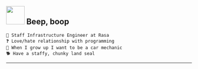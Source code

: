 <h2><img src="https://media.baamboozle.com/uploads/images/749539/1655077376_132190_gif-url.gif" width="50"> Beep, boop </h2>

```hcl
🔭 Staff Infrastructure Engineer at Rasa
❓ Love/hate relationship with programming
🔧 When I grow up I want to be a car mechanic
🐕 Have a staffy, chunky land seal
```

---
